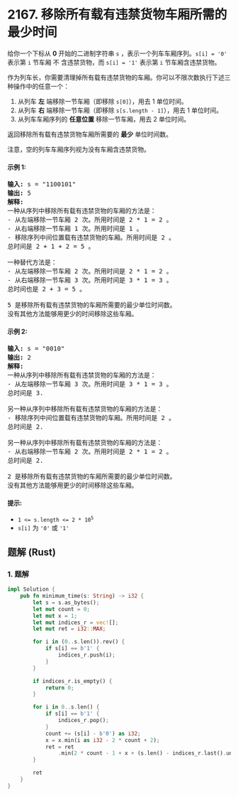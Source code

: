 # 2167. 移除所有载有违禁货物车厢所需的最少时间
给你一个下标从 **0** 开始的二进制字符串 `s` ，表示一个列车车厢序列。`s[i] = '0'` 表示第 `i` 节车厢 不 含违禁货物，而 `s[i] = '1'` 表示第 `i` 节车厢含违禁货物。

作为列车长，你需要清理掉所有载有违禁货物的车厢。你可以不限次数执行下述三种操作中的任意一个：

1. 从列车 **左** 端移除一节车厢（即移除 `s[0]`），用去 1 单位时间。
2. 从列车 **右** 端移除一节车厢（即移除 `s[s.length - 1]`），用去 1 单位时间。
3. 从列车车厢序列的 **任意位置** 移除一节车厢，用去 2 单位时间。

返回移除所有载有违禁货物车厢所需要的 **最少** 单位时间数。

注意，空的列车车厢序列视为没有车厢含违禁货物。

#### 示例 1:
<pre>
<strong>输入:</strong> s = "1100101"
<strong>输出:</strong> 5
<strong>解释:</strong>
一种从序列中移除所有载有违禁货物的车厢的方法是：
- 从左端移除一节车厢 2 次。所用时间是 2 * 1 = 2 。
- 从右端移除一节车厢 1 次。所用时间是 1 。
- 移除序列中间位置载有违禁货物的车厢。所用时间是 2 。
总时间是 2 + 1 + 2 = 5 。

一种替代方法是：
- 从左端移除一节车厢 2 次。所用时间是 2 * 1 = 2 。
- 从右端移除一节车厢 3 次。所用时间是 3 * 1 = 3 。
总时间也是 2 + 3 = 5 。

5 是移除所有载有违禁货物的车厢所需要的最少单位时间数。
没有其他方法能够用更少的时间移除这些车厢。
</pre>

#### 示例 2:
<pre>
<strong>输入:</strong> s = "0010"
<strong>输出:</strong> 2
<strong>解释:</strong>
一种从序列中移除所有载有违禁货物的车厢的方法是：
- 从左端移除一节车厢 3 次。所用时间是 3 * 1 = 3 。
总时间是 3.

另一种从序列中移除所有载有违禁货物的车厢的方法是：
- 移除序列中间位置载有违禁货物的车厢。所用时间是 2 。
总时间是 2.

另一种从序列中移除所有载有违禁货物的车厢的方法是：
- 从右端移除一节车厢 2 次。所用时间是 2 * 1 = 2 。
总时间是 2.

2 是移除所有载有违禁货物的车厢所需要的最少单位时间数。
没有其他方法能够用更少的时间移除这些车厢。
</pre>

#### 提示:
* <code>1 <= s.length <= 2 * 10<sup>5</sup></code>
* `s[i]` 为 `'0'` 或 `'1'`

## 题解 (Rust)

### 1. 题解
```Rust
impl Solution {
    pub fn minimum_time(s: String) -> i32 {
        let s = s.as_bytes();
        let mut count = 0;
        let mut x = 1;
        let mut indices_r = vec![];
        let mut ret = i32::MAX;

        for i in (0..s.len()).rev() {
            if s[i] == b'1' {
                indices_r.push(i);
            }
        }

        if indices_r.is_empty() {
            return 0;
        }

        for i in 0..s.len() {
            if s[i] == b'1' {
                indices_r.pop();
            }
            count += (s[i] - b'0') as i32;
            x = x.min(i as i32 - 2 * count + 2);
            ret = ret
                .min(2 * count - 1 + x + (s.len() - indices_r.last().unwrap_or(&s.len())) as i32);
        }

        ret
    }
}
```

